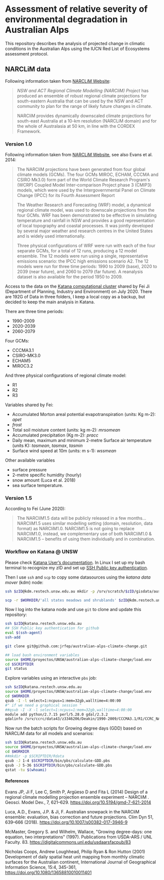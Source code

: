 # Assessment of relative severity of environmental degradation in Australian Alps

This repository describes the analysis of projected change in climatic conditions in the Australian Alps using the IUCN Red List of Ecosystems assessment protocol.

## NARCLiM data

Following information taken from [NARCLiM Website](https://climatechange.environment.nsw.gov.au/Climate-projections-for-NSW/About-NARCliM):

>   *NSW and ACT Regional Climate Modelling (NARCliM) Project* has produced an ensemble of robust regional climate projections for south-eastern Australia that can be used by the NSW and ACT community to plan for the range of likely future changes in climate.
>
>   NARCliM provides dynamically downscaled climate projections for south-east Australia at a 10-km resolution (NARCLiM domain) and for the whole of Australasia at 50 km, in line with the CORDEX Framework.

### Version 1.0

Following information taken from [NARCLiM Website](https://climatechange.environment.nsw.gov.au/Climate-projections-for-NSW/About-NARCliM), see also Evans et al. 2014:

>   The NARCliM projections have been generated from four global climate models (GCMs). The four GCMs  MIROC, ECHAM, CCCMA and CSIRO Mk3.0) form part of the World Climate Research Program's (WCRP) Coupled Model Inter-comparison Project phase 3 (CMIP3) models, which were used by the Intergovernmental Panel on Climate Change (IPCC) for its Fourth Assessment Report
>
>   The Weather Research and Forecasting (WRF) model, a dynamical regional climate model, was used to downscale projections from the four GCMs. WRF has been demonstrated to be effective in simulating temperature and rainfall in NSW and provides a good representation of local topography and coastal processes. It was jointly developed by several major weather and research centres in the United States and is widely used internationally.
>
>   Three physical configurations of WRF were run with each of the four separate GCMs, for a total of 12 runs, producing a 12 model ensemble. The 12 models were run using a single, representative emissions scenario: the IPCC high emissions scenario A2. The 12 models were run for three time periods: 1990 to 2009 (base), 2020 to 2039 (near future), and 2060 to 2079 (far future). A reanalysis dataset is also available for the period 1950 to 2009.

Access to the data on the [Katana computational cluster](https://research.unsw.edu.au/katana) shared by Fei Ji (Department of Planning, Industry and Environment) on July 2020. There are 192G of Data in three folders, I keep a local copy as a backup, but decided to keep the main analysis in Katana.

There are three time periods:
* 1990-2009
* 2020-2039
* 2060-2079

Four GCMs:
* CCCMA3.1
* CSIRO-MK3.0
* ECHAM5
* MIROC3.2

And three physical configurations of regional climate model:
* R1
* R2
* R3

Variables shared by Fei:  
* Accumulated Morton areal potential evapotranspiration (units: Kg m-2): *apet*
* *frost*
* Total soil moisture content (units: kg m-2): *mrsomean*
* Accumulated precipitation (Kg m-2): *pracc*
* Daily mean, maximum and minimum 2-metre Surface air temperature (units K): *tasmean*, *tasmax*, *tasmin*
* Surface wind speed at 10m (units:  m s-1): *wssmean*

Other available variables
* surface pressure
* 2-metre specific humidity (hourly)
* snow amount (Luca et al. 2018)
* sea surface temperature.

### Version 1.5

According to Fei (June 2020):
>   The NARCliM1.5 data will be publicly released in a few months... NARCliM1.5 uses similar modelling setting (domain, resolution, data format) as NARCliM1.0. NARCliM1.5 is not going to replace NARCliM1.0, instead, we complementary use of both NARCliM1.0 & NARCliM1.5 – benefits of using them individually and in combination.

### Workflow on Katana @ UNSW

Please check [Katana User’s documentation](https://unsw-restech.github.io/index.html). In Linux I set up my bash terminal to recognize my zID and set up [SSH Public key authentication](https://www.ssh.com/ssh/public-key-authentication).

Then I use `ssh` and `scp` to copy some datasources using the *katana data mover* (kdm) node:

```sh
ssh $zID@kdm.restech.unsw.edu.au mkdir -p /srv/scratch/$zID/gisdata/aust-alps

scp -r $WORKDIR/'all states meadows and shrublands' $zID@kdm.restech.unsw.edu.au:/srv/scratch/$zID/gisdata/aust-alps/
```

Now I log into the katana node and use `git` to clone and update this repository:

```sh
ssh $zID@katana.restech.unsw.edu.au
## SSH Public key authentication for github
eval $(ssh-agent)
ssh-add

git clone git@github.com:jrfep/australian-alps-climate-change.git

## load bash environment variables
source $HOME/proyectos/UNSW/australian-alps-climate-change/load.env
cd $SCRIPTDIR
git status
```

Explore variables using an interactive `pbs` job:

```sh
ssh $zID@katana.restech.unsw.edu.au
source $HOME/proyectos/UNSW/australian-alps-climate-change/load.env
cd $WORKDIR
qsub -I -l select=1:ncpus=1:mem=32gb,walltime=4:00:00
#" if we need a graphical session "
##qsub -I -X -l select=1:ncpus=1:mem=32gb,walltime=4:00:00
module add python/2.7.15 perl/5.28.0 gdal/2.3.2
gdalinfo /srv/ccrc/data43/z3346206/Deakin/1990-2009/CCCMA3.1/R1/CCRC_NARCliM_DAY_1990-1994_tasmean.nc | less

```

Now run the batch scripts for Growing degree days (GDD) based on NARCLiM data for all models and scenarios:

```sh
ssh $zID@katana.restech.unsw.edu.au
source $HOME/proyectos/UNSW/australian-alps-climate-change/load.env
cd $WORKDIR
##mkdir -p $SCRIPTDIR/Rdata
qsub -J 1-4 $SCRIPTDIR/bin/pbs/calculate-GDD.pbs
qsub -J 5-36 $SCRIPTDIR/bin/pbs/calculate-GDD.pbs
qstat -tu $(whoami)
```

#### References
Evans JP, Ji F, Lee C, Smith P, Argüeso D and Fita L (2014) Design of a regional climate modelling projection ensemble experiment – NARCliM . Geosci. Model Dev., 7, 621–629. https://doi.org/10.5194/gmd-7-621-2014

Luca, A.D., Evans, J.P. & Ji, F. Australian snowpack in the NARCliM ensemble: evaluation, bias correction and future projections. Clim Dyn 51, 639–666 (2018). https://doi.org/10.1007/s00382-017-3946-9

McMaster, Gregory S. and Wilhelm, Wallace, "Growing degree-days: one equation, two interpretations" (1997). Publications from USDA-ARS / UNL Faculty. 83. https://digitalcommons.unl.edu/usdaarsfacpub/83

Nicholas Coops, Andrew Loughhead, Philip Ryan & Ron Hutton (2001) Development of daily spatial heat unit mapping from monthly climatic surfaces for the Australian continent, International Journal of Geographical Information Science, 15:4, 345-361, https://doi.org/10.1080/13658810010011401
